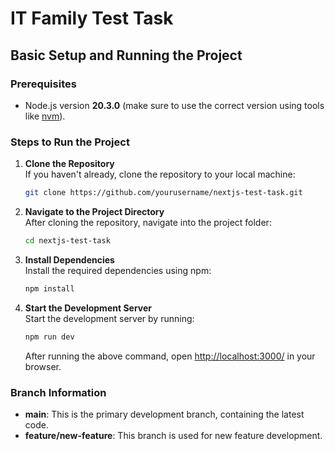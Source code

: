 # IT Family Test Task

## Basic Setup and Running the Project

### Prerequisites

-   Node.js version **20.3.0** (make sure to use the correct version using tools like [nvm](https://github.com/nvm-sh/nvm)).

### Steps to Run the Project

1. **Clone the Repository**  
   If you haven't already, clone the repository to your local machine:

    ```sh
    git clone https://github.com/yourusername/nextjs-test-task.git
    ```

2. **Navigate to the Project Directory**  
   After cloning the repository, navigate into the project folder:

    ```sh
    cd nextjs-test-task
    ```

3. **Install Dependencies**  
   Install the required dependencies using npm:

    ```sh
    npm install
    ```

4. **Start the Development Server**  
   Start the development server by running:

    ```sh
    npm run dev
    ```

    After running the above command, open [http://localhost:3000/](http://localhost:3000/) in your browser.

### Branch Information

-   **main**: This is the primary development branch, containing the latest code.
-   **feature/new-feature**: This branch is used for new feature development.
